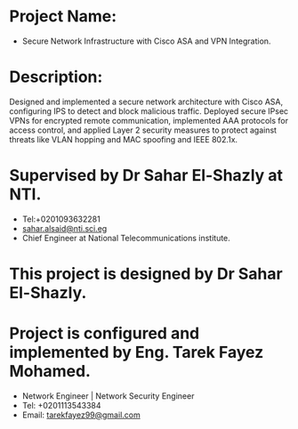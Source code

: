 # Project Name:
 * Secure Network Infrastructure with Cisco ASA and VPN Integration. 
# Description: 
Designed and implemented a secure network architecture with Cisco ASA, configuring IPS to detect and block malicious traffic. Deployed secure IPsec VPNs for encrypted remote communication, implemented AAA protocols for access control, and applied Layer 2 security measures to protect against threats like VLAN hopping and MAC spoofing and IEEE 802.1x.
# Supervised by Dr Sahar El-Shazly at NTI.
 * Tel:+0201093632281
 * sahar.alsaid@nti.sci.eg
 * Chief Engineer at National Telecommunications institute.
# This project is designed by Dr Sahar El-Shazly.
# Project is configured and implemented by Eng. Tarek Fayez Mohamed.
 * Network Engineer | Network Security Engineer
 * Tel: +0201113543384
 * Email: tarekfayez99@gmail.com
